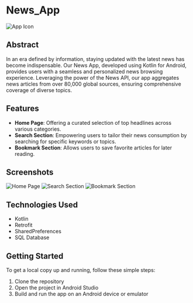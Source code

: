 # News_App 
![App Icon](https://github.com/zaid791/News_App/blob/main/news%20icon.png)

## Abstract

In an era defined by information, staying updated with the latest news has become indispensable. Our News App, developed using Kotlin for Android, provides users with a seamless and personalized news browsing experience. Leveraging the power of the News API, our app aggregates news articles from over 80,000 global sources, ensuring comprehensive coverage of diverse topics.

## Features

- **Home Page**: Offering a curated selection of top headlines across various categories.
- **Search Section**: Empowering users to tailor their news consumption by searching for specific keywords or topics.
- **Bookmark Section**: Allows users to save favorite articles for later reading.

## Screenshots

![Home Page](https://github.com/zaid791/News_App/blob/main/photo_2024-03-31_17-26-55.jpg)
![Search Section](https://github.com/zaid791/News_App/blob/main/photo_2024-03-31_17-26-50.jpg)
![Bookmark Section](https://github.com/zaid791/News_App/blob/main/photo_2024-03-31_17-26-46.jpg)

## Technologies Used

- Kotlin
- Retrofit
- SharedPreferences
- SQL Database

## Getting Started

To get a local copy up and running, follow these simple steps:

1. Clone the repository
2. Open the project in Android Studio
3. Build and run the app on an Android device or emulator
